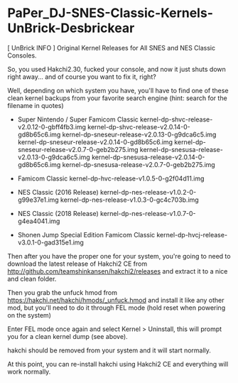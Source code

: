 # PaPer_DJ-SNES-Classic-Kernels-UnBrick-Desbrickear
[ UnBrick INFO ] Original Kernel Releases for All SNES and NES Classic Consoles.


So, you used Hakchi2.30, fucked your console, and now it just shuts down right away... and of course you want to fix it, right?

Well, depending on which system you have, you'll have to find one of these clean kernel backups from your favorite search engine (hint: search for the filename in quotes)

* Super Nintendo / Super Famicom Classic
kernel-dp-shvc-release-v2.0.12-0-gbff4fb3.img
kernel-dp-shvc-release-v2.0.14-0-gd8b65c6.img
kernel-dp-sneseur-release-v2.0.13-0-g9dca6c5.img
kernel-dp-sneseur-release-v2.0.14-0-gd8b65c6.img
kernel-dp-sneseur-release-v2.0.7-0-geb2b275.img
kernel-dp-snesusa-release-v2.0.13-0-g9dca6c5.img
kernel-dp-snesusa-release-v2.0.14-0-gd8b65c6.img
kernel-dp-snesusa-release-v2.0.7-0-geb2b275.img

* Famicom Classic
kernel-dp-hvc-release-v1.0.5-0-g2f04d11.img

* NES Classic (2016 Release)
kernel-dp-nes-release-v1.0.2-0-g99e37e1.img
kernel-dp-nes-release-v1.0.3-0-gc4c703b.img

* NES Classic (2018 Release)
kernel-dp-nes-release-v1.0.7-0-g4ea4041.img

* Shonen Jump Special Edition Famicom Classic
kernel-dp-hvcj-release-v3.0.1-0-gad315e1.img


Then after you have the proper one for your system, you're going to need to download the latest release of Hakchi2 CE from http://github.com/teamshinkansen/hakchi2/releases and extract it to a nice and clean folder.

Then you grab the unfuck hmod from https://hakchi.net/hakchi/hmods/_unfuck.hmod and install it like any other mod, but you'll need to do it through FEL mode (hold reset when powering on the system)

Enter FEL mode once again and select Kernel > Uninstall, this will prompt you for a clean kernel dump (see above).

hakchi should be removed from your system and it will start normally.

At this point, you can re-install hakchi using Hakchi2 CE and everything will work normally.
